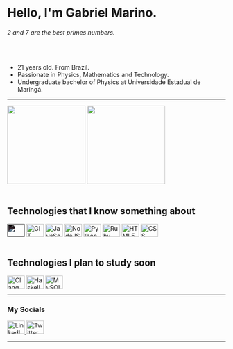 <style>
    .white-filter {
        filter: invert(100%) sepia(8%) saturate(31%) hue-rotate(282deg) brightness(106%) contrast(107%);
    }
</style>

# Hello, I'm Gabriel Marino.

###### 2 and 7 are the best primes numbers.
<!-- <div></div> -->
<div>
<!--     <img align="right" alt="birb" src="https://github.com/Gabriel-Marino/some-math-algorithm/blob/master/safe_image.gif"> -->
    <br>
    <ul>
        <li>21 years old. From Brazil.</li>
        <li>Passionate in Physics, Mathematics and Technology.</li>
        <li>Undergraduate bachelor of Physics at Universidade Estadual de Maringá.</li>
        <!-- <li></li> -->
    </ul>
</div>

<hr>

<div>
    <!-- Ocean Dark is the Evangelion 01 theme, I loved it! -->
    <img height="180em" src="https://github-readme-stats.vercel.app/api?username=Gabriel-Marino&include_all_commits=true&count_private=true&show_icons=true&theme=ocean_dark"/>
    <img height="180em" src="https://github-readme-stats.vercel.app/api/top-langs/?username=Gabriel-Marino&langs_count=8&layout=compact&hide=shell,gnuplot,powershell,makefile,html&theme=ocean_dark"/>
    <!-- making this streak stats I realized these colors are better than Eva 01 color scheme -->
<!--     <img height="180em" src="https://github-readme-streak-stats.herokuapp.com?user=Gabriel-Marino&fire=00FFF0&currStreakNum=DA5B0B&sideNums=DA5B0B&currStreakLabel=77A632&sideLabels=77A632&ring=FF5500&dates=7C53A6&stroke=CFCECF&border=CFCECF&background=141A26"/> -->
</div>

<br>

## Technologies that I know something about
<div style="display: inline_block">
    <img    align="center"  alt="LaTex icon"        height="30" width="40"  src="https://cdn.jsdelivr.net/gh/devicons/devicon/icons/latex/latex-original.svg" class="white-filter">
    <img    align="center"  alt="GIT icon"          height="30" width="40"  src="https://cdn.jsdelivr.net/gh/devicons/devicon/icons/git/git-original.svg">
    <img    align="center"  alt="JavaScript icon"   height="30" width="40"  src="https://cdn.jsdelivr.net/gh/devicons/devicon/icons/javascript/javascript-original.svg">
    <img    align="center"  alt="NodeJS icon"       height="30" width="40"  src="https://cdn.jsdelivr.net/gh/devicons/devicon/icons/nodejs/nodejs-original.svg">
    <img    align="center"  alt="Python icon"       height="30" width="40"  src="https://cdn.jsdelivr.net/gh/devicons/devicon/icons/python/python-original.svg">
    <img    align="center"  alt="Ruby icon"         height="30" width="40"  src="https://cdn.jsdelivr.net/gh/devicons/devicon/icons/ruby/ruby-plain-wordmark.svg">
    <img    align="center"  alt="HTML5 icon"        height="30" width="40"  src="https://cdn.jsdelivr.net/gh/devicons/devicon/icons/html5/html5-original-wordmark.svg">
    <img    align="center"  alt="CSS icon"          height="30" width="40"  src="https://cdn.jsdelivr.net/gh/devicons/devicon/icons/css3/css3-original-wordmark.svg">
</div>

<br>

## Technologies I plan to study soon
<div>
    <img   align="center"  alt="Clang icon"        height="30" width="40"  src="https://cdn.jsdelivr.net/gh/devicons/devicon/icons/c/c-original.svg">
    <img   align="center"  alt="Haskell icon"      height="30" width="40"  src="https://cdn.jsdelivr.net/gh/devicons/devicon/icons/haskell/haskell-original.svg">
    <img   align="center"  alt="MySQL icon"        height="30" width="40"  src="https://cdn.jsdelivr.net/gh/devicons/devicon/icons/mysql/mysql-original-wordmark.svg">
    <!-- <img   align="center"  alt="Angular icon"      height="30" width="40"  src="https://cdn.jsdelivr.net/gh/devicons/devicon/icons/angularjs/angularjs-original.svg"> -->
    <!-- <img   align="center"  alt="Deno icon"         height="30" width="40"  src="./deno-white.svg"> -->
    <!-- <img   align="center"  alt="Docker icon"       height="30" width="40"  src="https://cdn.jsdelivr.net/gh/devicons/devicon/icons/docker/docker-original-wordmark.svg"> -->
    <!-- <img   align="center"  alt="Java icon"         height="30" width="40"  src="https://cdn.jsdelivr.net/gh/devicons/devicon/icons/java/java-original.svg"> -->
    <!-- <img   align="center"  alt="Lua icon"          height="30" width="40"  src="https://cdn.jsdelivr.net/gh/devicons/devicon/icons/lua/lua-original-wordmark.svg"> -->
    <!-- <img   align="center"  alt="MongoDB icon"      height="30" width="40"  src="https://cdn.jsdelivr.net/gh/devicons/devicon/icons/mongodb/mongodb-original-wordmark.svg"> -->
    <!-- <img   align="center"  alt="Npm icon"          height="30" width="40"  src="https://cdn.jsdelivr.net/gh/devicons/devicon/icons/npm/npm-original-wordmark.svg"> -->
    <!-- <img   align="center"  alt="PostgreSQL icon"   height="30" width="40"  src="https://cdn.jsdelivr.net/gh/devicons/devicon/icons/postgresql/postgresql-original-wordmark.svg"> -->
    <!-- <img   align="center"  alt="React icon"        height="30" width="40"  src="https://cdn.jsdelivr.net/gh/devicons/devicon/icons/react/react-original-wordmark.svg"> -->
    <!-- <img   align="center"  alt="Rust icon"         height="30" width="40"  src="./rust-white.svg"> -->
    <!-- <img   align="center"  alt="Spring icon"       height="30" width="40"  src="https://cdn.jsdelivr.net/gh/devicons/devicon/icons/spring/spring-original-wordmark.svg"> -->
    <!-- <img   align="center"  alt="TypeScript icon"   height="30" width="40"  src="https://cdn.jsdelivr.net/gh/devicons/devicon/icons/typescript/typescript-original.svg"> -->
    <!-- <img   align="center"  alt="Yarn icon"         height="30" width="40"  src="https://cdn.jsdelivr.net/gh/devicons/devicon/icons/yarn/yarn-original.svg"> -->
    <!-- <img align="center" alt=" icon" height="30" width="40" src=""> -->
</div>

<hr>

### My Socials
<div>
    <a href = "https://www.linkedin.com/in/gmarinohimself" target = "_blank">
        <img alt="LinkedIn Logo" height="30" width="40" src = "https://cdn.jsdelivr.net/gh/devicons/devicon/icons/linkedin/linkedin-original.svg" target="_blank">
    </a>
    <a href = "https://twitter.com/gmarinohimself" target = "_blank">
        <img alt="Twitter Logo" height="30" width="40" src = "https://cdn.jsdelivr.net/gh/devicons/devicon/icons/twitter/twitter-original.svg">
    </a>
    <!-- <a href = "" target = "_blank"><img src = ""></a> -->
</div>

<hr>
